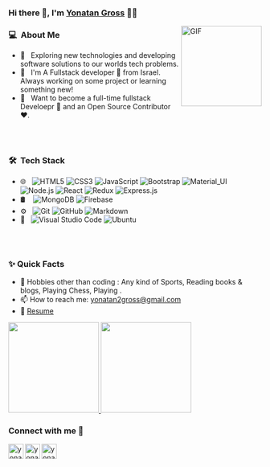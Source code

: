 ### Hi there 👋, I'm [Yonatan Gross](https://github.com/yoantangross) 👨‍💻

<img align="right" alt="GIF" height="160px" src="https://media.giphy.com/media/du3J3cXyzhj75IOgvA/giphy.gif">
<h3> 💻 &nbsp;About Me </h3>

- 🤔 &nbsp; Exploring new technologies and developing software solutions to our worlds tech problems.
- 🧐 &nbsp; I'm A Fullstack developer 🚀 from Israel. Always working on some project or learning something new!
- 🤞  &nbsp; Want to become a full-time fullstack Develoepr 💸 and an Open Source Contributor ❤️.
<br />

<br/>


<h3> 🛠 &nbsp;Tech Stack</h3>

- 🌐 &nbsp;
  ![HTML5](https://img.shields.io/badge/-HTML5-black?style=flat-square&logo=html5&logoColor=white)
  ![CSS3](https://img.shields.io/badge/-CSS3-black?style=flat-square&logo=css3)
  ![JavaScript](https://img.shields.io/badge/-JavaScript-333333?style=flat&logo=javascript)
  ![Bootstrap](https://img.shields.io/badge/-Bootstrap-333333?style=flat&logo=bootstrap&logoColor=563D7C)
  ![Material_UI](https://img.shields.io/badge/-Material_UI-black?style=flat-square&logo=material-ui)
  ![Node.js](https://img.shields.io/badge/-Node.js-333333?style=flat&logo=node.js)
  ![React](https://img.shields.io/badge/-React-333333?style=flat&logo=react)
  ![Redux](https://img.shields.io/badge/-Redux-black?style=flat-square&logo=Redux)
  ![Express.js](https://img.shields.io/badge/-Express-black?style=flat-square&logo=expressjs)
- 🛢 &nbsp;
  &nbsp;![MongoDB](https://img.shields.io/badge/-MongoDB-333333?style=flat&logo=mongodb)
  ![Firebase](https://img.shields.io/badge/-Firebase-black?style=flat-square&logo=Firebase)
- ⚙️ &nbsp;
  ![Git](https://img.shields.io/badge/-Git-333333?style=flat&logo=git)
  ![GitHub](https://img.shields.io/badge/-GitHub-333333?style=flat&logo=github)
  ![Markdown](https://img.shields.io/badge/-Markdown-333333?style=flat&logo=markdown)
- 🔧 &nbsp;
  ![Visual Studio Code](https://img.shields.io/badge/-Visual%20Studio%20Code-333333?style=flat&logo=visual-studio-code&logoColor=007ACC)
  ![Ubuntu](https://img.shields.io/badge/-Ubuntu-black?style=flat-square&logo=ubuntu)

<br />

<br/>

  
### ✨ Quick Facts

- 🎿 Hobbies other than coding : Any kind of Sports, Reading books & blogs, Playing Chess, Playing .
- 📫 How to reach me: yonatan2gross@gmail.com
- 📝 [Resume](https://drive.google.com/file/d/1ukZnF9gpNlv3ZocAPMoXD50hxSsGH56W/view?usp=sharing)


<p>
<a href="https://github.com/AVS1508">
  <img height="180em" src="https://github-readme-stats.vercel.app/api?username=yonatangross&show_icons=true&theme=algolia" />
  <img height="180em" src="https://github-readme-stats-eight-theta.vercel.app/api/top-langs/?username=yonatangross&theme=algolia&layout=compact" />
</a>
</p>

### Connect with me 📝

[<img align="left" alt="yonatangross | LinkedIn" height="30px" src="https://www.flaticon.com/svg/static/icons/svg/1383/1383262.svg"/>][linkedin]
[<img align="left" alt="yonatan2gross | Gmail" height="30px" src="https://www.flaticon.com/svg/static/icons/svg/281/281786.svg"/>][gmail]
[<img align="left" alt="yonatangross | Facebook" height="30px" src="https://www.flaticon.com/svg/static/icons/svg/1383/1383259.svg"/>][facebook]



[linkedin]: https://www.linkedin.com/in/yonatangross/
[facebook]: https://www.facebook.com/yonyoniz/
[gmail]: mailto:yonatan2gross@gmail.com
